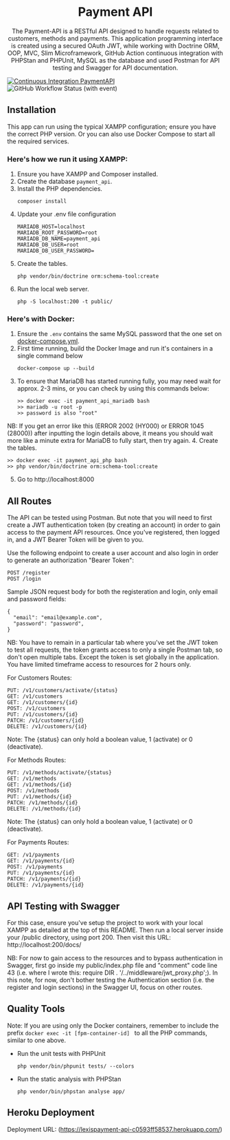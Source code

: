 <h1 align="center">Payment API</h1>

<p align="center">
The Payment-API is a RESTful API designed to handle requests related to customers, methods and payments. This application programming interface is created using a secured OAuth JWT, while working with Doctrine ORM, OOP, MVC, Slim Microframework, GitHub Action continuous integration with PHPStan and PHPUnit, MySQL as the database and used Postman for API testing and Swagger for API documentation.
</p>

[![Continuous Integration PaymentAPI](https://github.com/lexiscode/payment-api/actions/workflows/continuous-integration.yml/badge.svg)](https://github.com/lexiscode/payment-api/actions/workflows/continuous-integration.yml)
![GitHub Workflow Status (with event)](https://img.shields.io/github/actions/workflow/status/lexiscode/payment-api/continuous-integration.yml)


## Installation

This app can run using the typical XAMPP configuration; ensure you have the correct PHP version. Or you can also use Docker Compose to start all the required services.

### Here's how we run it using XAMPP:

1. Ensure you have XAMPP and Composer installed.
2. Create the database `payment_api`.
3. Install the PHP dependencies.
   ````
   composer install
   ````
4. Update your .env file configuration
   ````
   MARIADB_HOST=localhost
   MARIADB_ROOT_PASSWORD=root
   MARIADB_DB_NAME=payment_api
   MARIADB_DB_USER=root
   MARIADB_DB_USER_PASSWORD=
   ````
5. Create the tables.
   ```
   php vendor/bin/doctrine orm:schema-tool:create 
   ````
6. Run the local web server.
   ```
   php -S localhost:200 -t public/
   ````

### Here's with Docker:

1. Ensure the `.env` contains the same MySQL password that the one set on [docker-compose.yml](./docker-compose.yml).
2. First time running, build the Docker Image and run it's containers in a single command below
   ````
   docker-compose up --build
   ````
3. To ensure that MariaDB has started running fully, you may need wait for approx. 2-3 mins, or you can check by using this commands below:
   ```
   >> docker exec -it payment_api_mariadb bash
   >> mariadb -u root -p 
   >> password is also "root"
   ````
NB: If you get an error like this (ERROR 2002 (HY000) or ERROR 1045 (28000)) after inputting the login details above, it means you should wait more like a minute extra for MariaDB to fully start, then try again.
4. Create the tables.
   ```
   >> docker exec -it payment_api_php bash
   >> php vendor/bin/doctrine orm:schema-tool:create 
   ````
5. Go to http://localhost:8000

## All Routes

The API can be tested using Postman. But note that you will need to first create a JWT authentication token (by creating an account) in order to gain access to the payment API resources. Once you've registered, then logged in, and a JWT Bearer Token will be given to you.

Use the following endpoint to create a user account and also login in order to generate an authorization "Bearer Token":
```
POST /register
POST /login
```
Sample JSON request body for both the registeration and login, only email and password fields:
```
{
  "email": "email@example.com",
  "password": "password",
}
```
NB: You have to remain in a particular tab where you've set the JWT token to test all requests, the token grants access to only a single Postman tab, so don't open multiple tabs. Except the token is set globally in the application. You have limited timeframe access to resources for 2 hours only.


For Customers Routes:
````
PUT: /v1/customers/activate/{status}
GET: /v1/customers
GET: /v1/customers/{id}
POST: /v1/customers
PUT: /v1/customers/{id}
PATCH: /v1/customers/{id}
DELETE: /v1/customers/{id}
````

Note: The {status} can only hold a boolean value, 1 (activate) or 0 (deactivate).

For Methods Routes:
````
PUT: /v1/methods/activate/{status}
GET: /v1/methods
GET: /v1/methods/{id}
POST: /v1/methods
PUT: /v1/methods/{id}
PATCH: /v1/methods/{id}
DELETE: /v1/methods/{id}
````

Note: The {status} can only hold a boolean value, 1 (activate) or 0 (deactivate).

For Payments Routes:
````
GET: /v1/payments
GET: /v1/payments/{id}
POST: /v1/payments
PUT: /v1/payments/{id}
PATCH: /v1/payments/{id}
DELETE: /v1/payments/{id}
````

## API Testing with Swagger 
For this case, ensure you've setup the project to work with your local XAMPP as detailed at the top of this README. Then run a local server inside your /public directory, using port 200. Then visit this URL: http://localhost:200/docs/

NB: For now to gain access to the resources and to bypass authentication in Swagger, first go inside my public/index.php file and "comment" code line 43 (i.e. where I wrote this: require DIR . '/../middleware/jwt_proxy.php';). In this note, for now, don't bother testing the Authentication section (i.e. the register and login sections) in the Swagger UI, focus on other routes.

## Quality Tools

Note: If you are using only the Docker containers, remember to include the prefix `docker exec -it [fpm-container-id] ` to all the PHP commands, similar to one above.

- Run the unit tests with PHPUnit
  ```
  php vendor/bin/phpunit tests/ --colors
  ```
- Run the static analysis with PHPStan
  ```
  php vendor/bin/phpstan analyse app/
  ```

## Heroku Deployment
Deployment URL: (https://lexispayment-api-c0593ff58537.herokuapp.com/)

